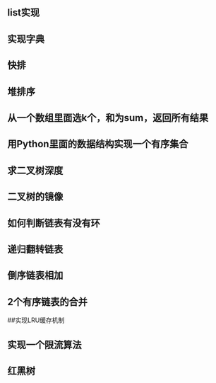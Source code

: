 ## list实现
## 实现字典
## 快排
## 堆排序
## 从一个数组里面选k个，和为sum，返回所有结果
## 用Python里面的数据结构实现一个有序集合

## 求二叉树深度
## 二叉树的镜像

## 如何判断链表有没有环
## 递归翻转链表
## 倒序链表相加
## 2个有序链表的合并

##实现LRU缓存机制
## 实现一个限流算法

## 红黑树

